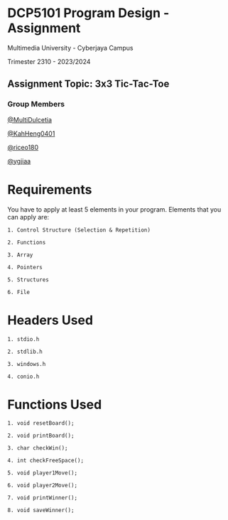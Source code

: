 # DCP5101 Program Design - Assignment

Multimedia University - Cyberjaya Campus

Trimester 2310 - 2023/2024

## Assignment Topic: 3x3 Tic-Tac-Toe

### Group Members
[@MultiDulcetia](https://github.com/MultiDulcetia)

[@KahHeng0401](https://github.com/KahHeng0401)

[@riceo180](https://github.com/riceo180)

[@ygjiaa](https://github.com/ygjiaa)

# Requirements
You have to apply at least 5 elements in your program. Elements that you can apply are:

    1. Control Structure (Selection & Repetition)
    
    2. Functions
    
    3. Array
    
    4. Pointers
    
    5. Structures
    
    6. File

# Headers Used

    1. stdio.h

    2. stdlib.h

    3. windows.h

    4. conio.h

# Functions Used

    1. void resetBoard();
    
    2. void printBoard();
    
    3. char checkWin();
  
    4. int checkFreeSpace();

    5. void player1Move();

    6. void player2Move();
    
    7. void printWinner();

    8. void saveWinner();
